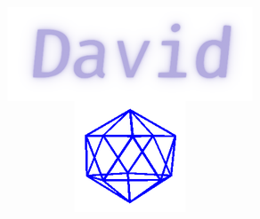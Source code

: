 <div align="center">
  <img align="center" src="Assets/David.png" width="440"/>
  <img align="center" src="Assets/Shape.gif" width="200"/>
</div>